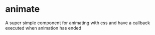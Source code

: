 # animate
A super simple component for animating with css and have a callback executed when animation has ended
